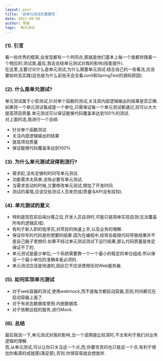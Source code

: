 ```yaml
---
layout: post
title: '谈单元测试的重要性' 
date: 2021-09-09
author: 李新
tags:  单元测试
---
```


### (1). 引言
看一些优秀的框架,会发现都有一个共同点,那就是他们基本上每一个类都伴随着一个相应的:测试类,最后,我会总结单元测试对我的影响(技能提升).      
在这里,主要讨论什么是单元测试,为什么需要单元测试.结合自己的一些看法,应该要如何去实践(这也是为什么前些天会去看Junit和SpringTest的源码原因).      

### (2). 什么是单元测试?
单元测试属于小型测试,针对单个函数的测试,关注其内部逻辑输出的结果是否正确.如果将一个单元测试看成是一个单位,只需保证每一个单元测试都通过,则可以大大提高项目质量.单元测试可以保证能够代码覆盖率达到100%的测试.     
对上面的话,我进行一个总结:   
+ 针对单个函数测试
+ 关注内部逻辑输出的结果
+ 提高项目质量
+ 保证能够代码覆盖率达到100%

### (3). 为什么单元测试没得到流行?
+ 需求赶,没有足够的时间写单元测试.       
+ 功能需求太简单,没有必要写单元测试.     
+ 当需求变动的时候,又要修改单元测试,增加了开发时间.    
+ 测试的事情,应该交给测试人员来完成(质量与KPI没有挂钩).   

### (4). 单元测试的意义
+ 特别是现在前后端分离之后,开发人员自测时,可能只是简单实现自测(无法覆盖所有的逻辑区域).   
+ 有利于新入职的程序员,对项目的快速上手,以及业务的理解.   
+ 保证你写的代码是你想要的结果.因为在编程中,经常会敲错代码导致结果并不是自己脑子里想的.如果不经过单元测试测试下运行结果,那么代码质量是肯定保证不了的.   
+ 单元测试是最少单位,一个系统需要靠一个一个最小的稳定的单位组成.所以保证一个最小单位的准确率是必须的.   
+ 单元测试应该是快速的,因此它不应该使用任何Web服务器.  

### (5). 如何实现单元测试

+ 对于web容器的测试,使用webmock,而不是每次都启动容器,否则,时间都花在启动容器上面了.     
+ 对于有状态数据库使用:内嵌数据库.      
+ 对于依赖远程的服务,进行Mock.   

### (6). 总结
最后我说一下,单元测试对我的影响,当一个调用链比较深时,不太有利于我们对业务逻辑的理解.     
而,从单元测试,可以让你只关注这一个点,而,你要攻克的也只是这一个点,有利于增加你看源的成就感(满足感),否则.你很容易就会想放弃.   